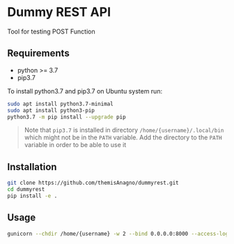 # Dummy REST API

Tool for testing POST Function

## Requirements

* python >= 3.7
* pip3.7

To install python3.7 and pip3.7 on Ubuntu system run:

``` bash
sudo apt install python3.7-minimal
sudo apt install python3-pip
python3.7 -m pip install --upgrade pip
```

> Note that `pip3.7` is installed in directory `/home/{username}/.local/bin` which might not be in the `PATH` variable. Add the directory to the `PATH` variable in order to be able to use it

## Installation

``` bash
git clone https://github.com/themisAnagno/dummyrest.git
cd dummyrest
pip install -e .
```

## Usage

``` bash
gunicorn --chdir /home/{username} -w 2 --bind 0.0.0.0:8000 --access-logfile /home/{username}/dummyrest/output.log --log-level INFO --capture-output --error-logfile /home/{username}/dummyrest/error.log wsgi:app
```
